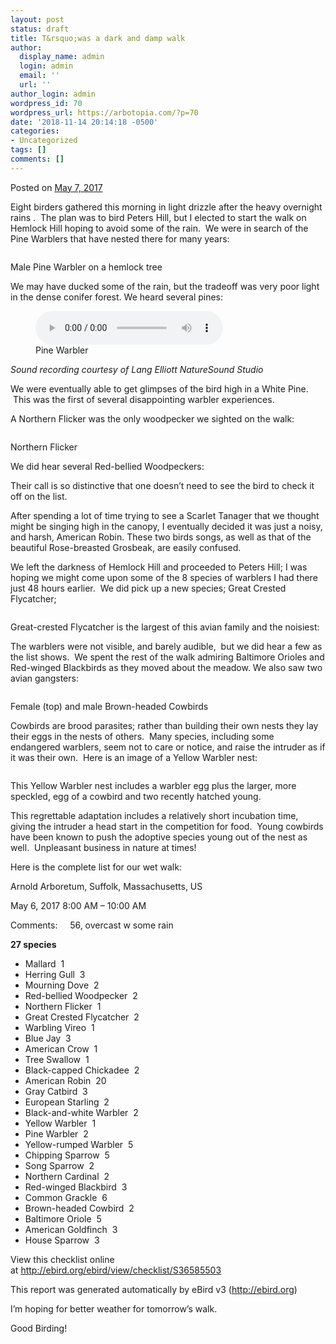 ```yaml
---
layout: post
status: draft
title: T&rsquo;was a dark and damp walk
author:
  display_name: admin
  login: admin
  email: ''
  url: ''
author_login: admin
wordpress_id: 70
wordpress_url: https://arbotopia.com/?p=70
date: '2018-11-14 20:14:18 -0500'
categories:
- Uncategorized
tags: []
comments: []
---
```




<p>Posted on&nbsp;<a href="https://web.archive.org/web/20170912192054/http://www.arbotopia.com/twas-a-dark-and-damp-walk/">May 7, 2017</a></p>





<p>Eight birders gathered this morning in&nbsp;light drizzle after the heavy overnight rains . &nbsp;The plan was to bird Peters Hill, but I elected to start the walk on Hemlock Hill hoping to avoid some&nbsp;of the rain. &nbsp;We were in search of the Pine Warblers that have nested there for many years:</p>


<p><!-- wp:image {"id":252} --></p>
<figure class="wp-block-image"><img src="images/2018/11/P1120488.jpg" alt="" class="wp-image-252"/></figure>





<p>Male Pine Warbler on a hemlock tree</p>





<p>We may have ducked some of the rain, but the tradeoff was very poor light in the dense conifer forest. We heard several pines:</p>


<p><!-- wp:audio {"id":207} --></p>
<figure class="wp-block-audio"><audio controls src="/images/2018/11/3-21-Pine-Warbler.mp3"></audio><br />
<figcaption>Pine Warbler</figcaption>
</figure>
<p><!-- /wp:audio --></p>



<p><em>Sound recording courtesy of Lang Elliott NatureSound Studio</em></p>





<p>We were eventually able to get glimpses of the bird high in a White Pine. &nbsp;This was the first of several&nbsp;disappointing warbler experiences.</p>





<p>A Northern Flicker was the only woodpecker we sighted on the walk:</p>


<p><!-- wp:image {"id":254} --></p>
<figure class="wp-block-image"><img src="images/2018/11/P1000139.jpg" alt="" class="wp-image-254"/></figure>





<p>Northern Flicker</p>





<p>We did hear several Red-bellied Woodpeckers:</p>





<p>Their call is so distinctive that one doesn&rsquo;t need to see the bird to check it off on the list.</p>





<p>After spending a lot of time trying to see a Scarlet Tanager that we thought might be singing&nbsp;high in the canopy, I&nbsp;eventually decided it was just a noisy, and harsh, American Robin. These two birds songs, as well as that of the beautiful Rose-breasted Grosbeak, are easily confused.</p>





<p>We left the darkness of Hemlock Hill and proceeded to Peters Hill; I was hoping we might come upon some of the 8 species of warblers I had there just 48 hours earlier. &nbsp;We did pick up a&nbsp;new species; Great Crested Flycatcher;</p>


<p><!-- wp:image {"id":255} --></p>
<figure class="wp-block-image"><img src="images/2018/11/P1050424.jpg" alt="" class="wp-image-255"/></figure>





<p>Great-crested Flycatcher is the largest of this avian family and the noisiest:</p>





<p>The warblers were not visible, and barely audible, &nbsp;but we did hear a few as the list shows. &nbsp;We spent the rest of the walk admiring Baltimore Orioles and Red-winged Blackbirds as they moved about the meadow. We also saw two avian&nbsp;gangsters:</p>


<p><!-- wp:image {"id":256} --></p>
<figure class="wp-block-image"><img src="images/2018/11/P1080358.jpg" alt="" class="wp-image-256"/></figure>





<p>Female (top) and male Brown-headed Cowbirds</p>





<p>Cowbirds are brood parasites; rather than building their own nests they lay their eggs in the&nbsp;nests of others. &nbsp;Many&nbsp;species, including some endangered warblers, seem not to care or notice, and raise the intruder as if it was their own. &nbsp;Here is an image of a Yellow Warbler nest:</p>


<p><!-- wp:image {"id":257} --></p>
<figure class="wp-block-image"><img src="images/2018/11/P1090613.jpg" alt="" class="wp-image-257"/></figure>





<p>This Yellow Warbler nest includes a warbler egg plus the larger, more speckled, egg of a cowbird and two recently hatched young.</p>





<p>This regrettable adaptation includes a relatively short incubation time, giving the intruder a head start&nbsp;in the competition for food. &nbsp;Young cowbirds have been known to push the adoptive&nbsp;species young out of the nest as well. &nbsp;Unpleasant business in nature at times!</p>





<p>Here is the complete list for our wet walk:</p>





<p>Arnold Arboretum, Suffolk, Massachusetts, US</p>





<p>May 6, 2017 8:00 AM &ndash; 10:00 AM</p>





<p>Comments: &nbsp;&nbsp;&nbsp;&nbsp;56, overcast w some rain</p>





<p><strong>27 species</strong></p>


<p><!-- wp:list --></p>
<ul>
<li>Mallard &nbsp;1</li>
<li>Herring Gull &nbsp;3</li>
<li>Mourning Dove &nbsp;2</li>
<li>Red-bellied Woodpecker &nbsp;2</li>
<li>Northern Flicker &nbsp;1</li>
<li>Great Crested Flycatcher &nbsp;2</li>
<li>Warbling Vireo &nbsp;1</li>
<li>Blue Jay &nbsp;3</li>
<li>American Crow &nbsp;1</li>
<li>Tree Swallow &nbsp;1</li>
<li>Black-capped Chickadee &nbsp;2</li>
<li>American Robin &nbsp;20</li>
<li>Gray Catbird &nbsp;3</li>
<li>European Starling &nbsp;2</li>
<li>Black-and-white Warbler &nbsp;2</li>
<li>Yellow Warbler &nbsp;1</li>
<li>Pine Warbler &nbsp;2</li>
<li>Yellow-rumped Warbler &nbsp;5</li>
<li>Chipping Sparrow &nbsp;5</li>
<li>Song Sparrow &nbsp;2</li>
<li>Northern Cardinal &nbsp;2</li>
<li>Red-winged Blackbird &nbsp;3</li>
<li>Common Grackle &nbsp;6</li>
<li>Brown-headed Cowbird &nbsp;2</li>
<li>Baltimore Oriole &nbsp;5</li>
<li>American Goldfinch &nbsp;3</li>
<li>House Sparrow &nbsp;3</li>
</ul>
<p><!-- /wp:list --></p>



<p>View this checklist online at&nbsp;<a href="http://ebird.org/ebird/view/checklist/S36585503">http://ebird.org/ebird/view/checklist/S36585503</a></p>





<p>This report was generated automatically by eBird v3 (<a href="https://web.archive.org/web/20170912192054/http://ebird.org/">http://ebird.org</a>)</p>





<p>I&rsquo;m hoping for better weather for tomorrow&rsquo;s walk.</p>





<p>Good Birding!<br></p>


